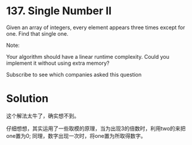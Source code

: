 # 137. Single Number II

Given an array of integers, every element appears three times except for one. Find that single one.

Note:

Your algorithm should have a linear runtime complexity. Could you implement it without using extra memory?

Subscribe to see which companies asked this question

# Solution

这个解法太牛了，确实想不到。

仔细想想，其实运用了一些取模的原理，当为出现3的倍数时，利用two的来把one置为0;
同理，数字出现一次时，将one置为所取得数字。
